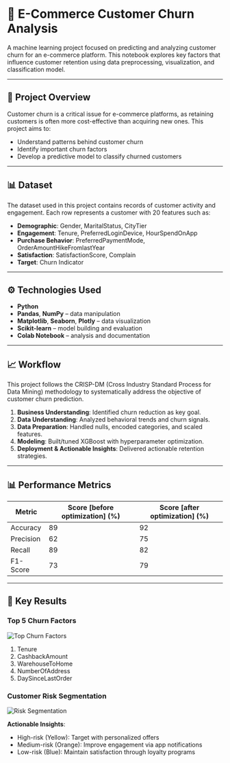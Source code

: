 # 🛒 E-Commerce Customer Churn Analysis

A machine learning project focused on predicting and analyzing customer churn for an e-commerce platform. This notebook explores key factors that influence customer retention using data preprocessing, visualization, and classification model.

---

## 📌 Project Overview

Customer churn is a critical issue for e-commerce platforms, as retaining customers is often more cost-effective than acquiring new ones. This project aims to:

* Understand patterns behind customer churn
* Identify important churn factors
* Develop a predictive model to classify churned customers

---

## 📊 Dataset

The dataset used in this project contains records of customer activity and engagement. Each row represents a customer with 20 features such as:

* **Demographic**: Gender, MaritalStatus, CityTier  
* **Engagement**: Tenure, PreferredLoginDevice, HourSpendOnApp  
* **Purchase Behavior**: PreferredPaymentMode, OrderAmountHikeFromlastYear  
* **Satisfaction**: SatisfactionScore, Complain  
* **Target**: Churn Indicator  

---

## ⚙️ Technologies Used

* **Python**
* **Pandas**, **NumPy** – data manipulation
* **Matplotlib**, **Seaborn**, **Plotly** – data visualization
* **Scikit-learn** – model building and evaluation
* **Colab Notebook** – analysis and documentation

---

## 📈 Workflow
This project follows the CRISP-DM (Cross Industry Standard Process for Data Mining) methodology to systematically address the objective of customer churn prediction.

1. **Business Understanding**: Identified churn reduction as key goal.  
2. **Data Understanding**: Analyzed behavioral trends and churn signals.  
3. **Data Preparation**: Handled nulls, encoded categories, and scaled features.  
4. **Modeling**: Built/tuned XGBoost with hyperparameter optimization.  
5. **Deployment & Actionable Insights**: Delivered actionable retention strategies.  
   
---

## 📊 Performance Metrics

| Metric      | Score [before optimization] (%) | Score [after optimization] (%) |
|-------------|---------------------------------|--------------------------------|
| Accuracy    | 89                              | 92                             |
| Precision   | 62                              | 75                             |
| Recall      | 89                              | 82                             |
| F1-Score    | 73                              | 79                             |

---

## 📌 Key Results

### Top 5 Churn Factors  
![Top Churn Factors](https://via.placeholder.com/600x200?text=Key_Churn_Factors.png)

1. Tenure  
2. CashbackAmount  
3. WarehouseToHome  
4. NumberOfAddress  
5. DaySinceLastOrder

### Customer Risk Segmentation  
![Risk Segmentation](https://via.placeholder.com/400x200?text=Risk_Segmentation.png)

**Actionable Insights**:  
- High-risk (Yellow): Target with personalized offers  
- Medium-risk (Orange): Improve engagement via app notifications  
- Low-risk (Blue): Maintain satisfaction through loyalty programs  

